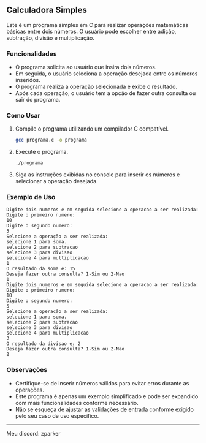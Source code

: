 ## Calculadora Simples

Este é um programa simples em C para realizar operações matemáticas básicas entre dois números. O usuário pode escolher entre adição, subtração, divisão e multiplicação.

### Funcionalidades

- O programa solicita ao usuário que insira dois números.
- Em seguida, o usuário seleciona a operação desejada entre os números inseridos.
- O programa realiza a operação selecionada e exibe o resultado.
- Após cada operação, o usuário tem a opção de fazer outra consulta ou sair do programa.

### Como Usar

1. Compile o programa utilizando um compilador C compatível.
   ```bash
   gcc programa.c -o programa
   ```
2. Execute o programa.
   ```bash
   ./programa
   ```
3. Siga as instruções exibidas no console para inserir os números e selecionar a operação desejada.

### Exemplo de Uso

```
Digite dois numeros e em seguida selecione a operacao a ser realizada: 
Digite o primeiro numero: 
10
Digite o segundo numero: 
5
Selecione a operação a ser realizada:
selecione 1 para soma.
selecione 2 para subtracao
selecione 3 para divisao
selecione 4 para multiplicacao
1
O resultado da soma e: 15
Deseja fazer outra consulta? 1-Sim ou 2-Nao
1
Digite dois numeros e em seguida selecione a operacao a ser realizada: 
Digite o primeiro numero: 
10
Digite o segundo numero: 
5
Selecione a operação a ser realizada:
selecione 1 para soma.
selecione 2 para subtracao
selecione 3 para divisao
selecione 4 para multiplicacao
3
O resultado da divisao e: 2
Deseja fazer outra consulta? 1-Sim ou 2-Nao
2
```

### Observações

- Certifique-se de inserir números válidos para evitar erros durante as operações.
- Este programa é apenas um exemplo simplificado e pode ser expandido com mais funcionalidades conforme necessário.
- Não se esqueça de ajustar as validações de entrada conforme exigido pelo seu caso de uso específico.

---
Meu discord: zparker